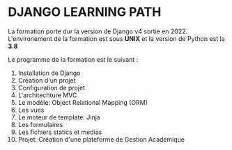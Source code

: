 # DJANGO LEARNING PATH

<p>La formation porte dur la version de Django v4  sortie en 2022.<br />L'environement de la formation est sous <b>UNIX</b> et la version de Python est la <b>3.8</b></p>

<p>Le programme de la formation est le suivant :</p>
<ol>
<li>Installation de Django</li>
<li>Création d'un projet</li>
<li>Configuration de projet</li>
<li>L'architechture MVC</li>
<li>Le modèle: Object Relational Mapping (ORM)</li>
<li>Les vues</li>
<li>Le moteur de template: Jinja</li>
<li>Les formulaires</li>
<li>Les fichiers statics et medias</li>
<li>Projet: Création d'une plateforme de Gestion Académique</li>
</ol>
